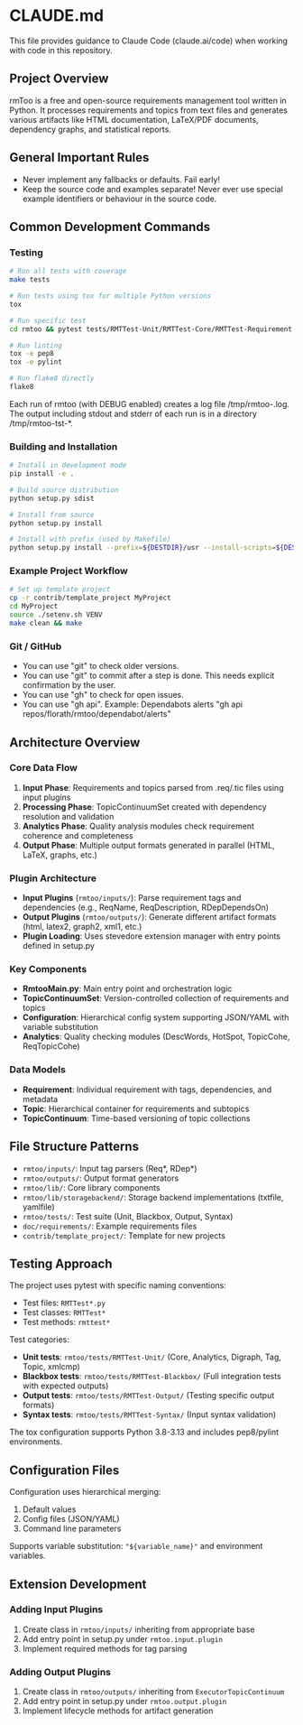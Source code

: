 # CLAUDE.md

This file provides guidance to Claude Code (claude.ai/code) when working with code in this repository.

## Project Overview

rmToo is a free and open-source requirements management tool written in Python. It processes requirements and topics from text files and generates various artifacts like HTML documentation, LaTeX/PDF documents, dependency graphs, and statistical reports.

## General Important Rules

* Never implement any fallbacks or defaults. Fail early!
* Keep the source code and examples separate! Never ever use special example identifiers or behaviour in the source code.

## Common Development Commands

### Testing
```bash
# Run all tests with coverage
make tests

# Run tests using tox for multiple Python versions
tox

# Run specific test
cd rmtoo && pytest tests/RMTTest-Unit/RMTTest-Core/RMTTest-Requirement.py

# Run linting
tox -e pep8
tox -e pylint

# Run flake8 directly
flake8
```

Each run of rmtoo (with DEBUG enabled) creates a log file /tmp/rmtoo-<PID>.log.
The output including stdout and stderr of each run is in a directory /tmp/rmtoo-tst-*.

### Building and Installation
```bash
# Install in development mode
pip install -e .

# Build source distribution
python setup.py sdist

# Install from source
python setup.py install

# Install with prefix (used by Makefile)
python setup.py install --prefix=${DESTDIR}/usr --install-scripts=${DESTDIR}/usr/bin
```

### Example Project Workflow
```bash
# Set up template project
cp -r contrib/template_project MyProject
cd MyProject
source ./setenv.sh VENV
make clean && make
```

### Git / GitHub
* You can use "git" to check older versions.
* You can use "git" to commit after a step is done. This needs explicit confirmation by the user.
* You can use "gh" to check for open issues.
* You can use "gh api". Example: Dependabots alerts "gh api repos/florath/rmtoo/dependabot/alerts"

## Architecture Overview

### Core Data Flow
1. **Input Phase**: Requirements and topics parsed from .req/.tic files using input plugins
2. **Processing Phase**: TopicContinuumSet created with dependency resolution and validation
3. **Analytics Phase**: Quality analysis modules check requirement coherence and completeness
4. **Output Phase**: Multiple output formats generated in parallel (HTML, LaTeX, graphs, etc.)

### Plugin Architecture
- **Input Plugins** (`rmtoo/inputs/`): Parse requirement tags and dependencies (e.g., ReqName, ReqDescription, RDepDependsOn)
- **Output Plugins** (`rmtoo/outputs/`): Generate different artifact formats (html, latex2, graph2, xml1, etc.)
- **Plugin Loading**: Uses stevedore extension manager with entry points defined in setup.py

### Key Components
- **RmtooMain.py**: Main entry point and orchestration logic
- **TopicContinuumSet**: Version-controlled collection of requirements and topics
- **Configuration**: Hierarchical config system supporting JSON/YAML with variable substitution
- **Analytics**: Quality checking modules (DescWords, HotSpot, TopicCohe, ReqTopicCohe)

### Data Models
- **Requirement**: Individual requirement with tags, dependencies, and metadata
- **Topic**: Hierarchical container for requirements and subtopics
- **TopicContinuum**: Time-based versioning of topic collections

## File Structure Patterns

- `rmtoo/inputs/`: Input tag parsers (Req*, RDep*)
- `rmtoo/outputs/`: Output format generators
- `rmtoo/lib/`: Core library components
- `rmtoo/lib/storagebackend/`: Storage backend implementations (txtfile, yamlfile)
- `rmtoo/tests/`: Test suite (Unit, Blackbox, Output, Syntax)
- `doc/requirements/`: Example requirements files
- `contrib/template_project/`: Template for new projects

## Testing Approach

The project uses pytest with specific naming conventions:
- Test files: `RMTTest*.py`
- Test classes: `RMTTest*`
- Test methods: `rmttest*`

Test categories:
- **Unit tests**: `rmtoo/tests/RMTTest-Unit/` (Core, Analytics, Digraph, Tag, Topic, xmlcmp)
- **Blackbox tests**: `rmtoo/tests/RMTTest-Blackbox/` (Full integration tests with expected outputs)
- **Output tests**: `rmtoo/tests/RMTTest-Output/` (Testing specific output formats)
- **Syntax tests**: `rmtoo/tests/RMTTest-Syntax/` (Input syntax validation)

The tox configuration supports Python 3.8-3.13 and includes pep8/pylint environments.

## Configuration Files

Configuration uses hierarchical merging:
1. Default values
2. Config files (JSON/YAML)
3. Command line parameters

Supports variable substitution: `"${variable_name}"` and environment variables.

## Extension Development

### Adding Input Plugins
1. Create class in `rmtoo/inputs/` inheriting from appropriate base
2. Add entry point in setup.py under `rmtoo.input.plugin`
3. Implement required methods for tag parsing

### Adding Output Plugins  
1. Create class in `rmtoo/outputs/` inheriting from `ExecutorTopicContinuum`
2. Add entry point in setup.py under `rmtoo.output.plugin`
3. Implement lifecycle methods for artifact generation
